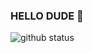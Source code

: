 ### HELLO DUDE 👋
![github status](https://github-readme-stats.vercel.app/api?username=ayoub-codes&count_private=true&show_icons=true&theme=radical)
<!--
**ayoub-codes/ayoub-codes** is a ✨ _special_ ✨ repository because its `README.md` (this file) appears on your GitHub profile.

Here are some ideas to get you started:

- 🔭 I’m currently working on ...
- 🌱 currently learning ...
- 👯 I’m looking to collaborate on ...
- 🤔 I’m looking for help with ...
- 💬 Ask me about ...
- 📫 How to reach me: ...
- 😄 Pronouns: ...
- ⚡ Fun fact: ...
-->
